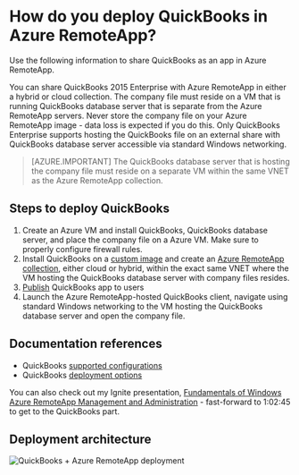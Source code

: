 <properties 
    pageTitle="Deploy QuickBooks in Azure RemoteApp | Windows Azure" 
    description="Learn how to share QuickBooks with Azure RemoteApp." 
    services="remoteapp" 
	documentationCenter="" 
    authors="ericorman" 
    manager="mbaldwin" />

<tags
	ms.service="remoteapp"
	ms.date="10/01/2015"
	wacn.date=""/>



# How do you deploy QuickBooks in Azure RemoteApp?

Use the following information to share QuickBooks as an app in Azure RemoteApp.


You can share QuickBooks 2015 Enterprise with Azure RemoteApp in either a hybrid or cloud collection. The company file must reside on a VM that is running QuickBooks database server that is separate from the Azure RemoteApp servers. Never store the company file on your Azure RemoteApp image - data loss is expected if you do this. Only QuickBooks Enterprise supports hosting the QuickBooks file on an external share with QuickBooks database server accessible via standard Windows networking.   

> [AZURE.IMPORTANT] The QuickBooks database server that is hosting the company file must reside on a separate VM within the same VNET as the Azure RemoteApp collection.  

## Steps to deploy QuickBooks

1. Create an Azure VM and install QuickBooks, QuickBooks database server, and place the company file on a Azure VM.  Make sure to properly configure firewall rules.
2. Install QuickBooks on a [custom image](/documentation/articles/remoteapp-imageoptions) and create an [Azure RemoteApp collection](/documentation/articles/remoteapp-collections), either cloud or hybrid, within the exact same VNET where the VM hosting the QuickBooks database server with company files resides. 
3.	[Publish](/documentation/articles/remoteapp-publish) QuickBooks app to users
4.	Launch the Azure RemoteApp-hosted QuickBooks client, navigate using standard Windows networking to the VM hosting the QuickBooks database server and open the company file. 

## Documentation references

- QuickBooks [supported configurations](http://enterprisesuite.intuit.com/products/enterprise-solutions/technical/#top)
- QuickBooks [deployment options](http://enterprisesuite.intuit.com/everythingenterprise/launchpad/new-user/)

You can also check out my Ignite presentation, [Fundamentals of Windows Azure RemoteApp Management and Administration](https://channel9.msdn.com/Events/Ignite/2015/BRK3868) - fast-forward to 1:02:45 to get to the QuickBooks part.

## Deployment architecture

![QuickBooks + Azure RemoteApp deployment](./media/remoteapp-quickbooks/ra-quickbooks.png)